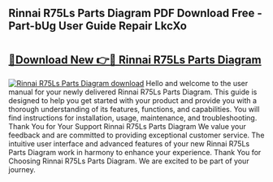 ## Rinnai R75Ls Parts Diagram PDF Download Free - Part-bUg User Guide Repair LkcXo

# <h2><a href="http://dfpah5.blite.top/?on=Rinnai+R75Ls+Parts+Diagram">🔗Download New 👉🔴 Rinnai R75Ls Parts Diagram</a></h2>

[![Rinnai R75Ls Parts Diagram download](https://i.imgur.com/lujVjoI.png)](http://dfpah5.blite.top/?on=Rinnai+R75Ls+Parts+Diagram)
Hello and welcome to the user manual for your newly delivered Rinnai R75Ls Parts Diagram. This guide is designed to help you get started with your product and provide you with a thorough understanding of its features, functions, and capabilities. You will find instructions for installation, usage, maintenance, and troubleshooting. Thank You for Your Support Rinnai R75Ls Parts Diagram We value your feedback and are committed to providing exceptional customer service. The intuitive user interface and advanced features of your new Rinnai R75Ls Parts Diagram work in harmony to enhance your experience. Thank You for Choosing Rinnai R75Ls Parts Diagram. We are excited to be part of your journey.

